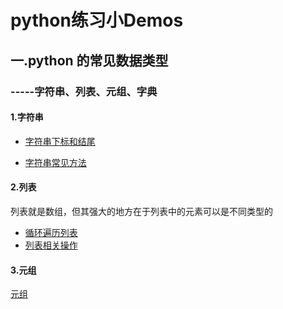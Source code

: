 # python练习小Demos

## 一.python 的常见数据类型

### -----字符串、列表、元组、字典

#### 1.字符串
*  [字符串下标和结尾](StringLearn/subscriptAndSlice.py)      

* [字符串常见方法](StringLearn/stringOperation.py)

#### 2.列表
列表就是数组，但其强大的地方在于列表中的元素可以是不同类型的

- [循环遍历列表](StringLearn/forAndWhile.py)
- [列表相关操作]()

#### 3.元组
[元组](StringLearn/tuple.py)